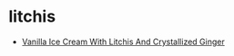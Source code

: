 # litchis

 * [Vanilla Ice Cream With Litchis And Crystallized Ginger](index/v/vanilla-ice-cream-with-litchis-and-crystallized-ginger-588.json)
